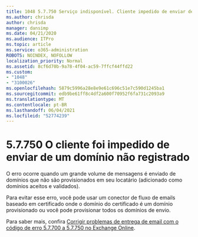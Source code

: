 ```yaml
---
title: 1048 5.7.750 Serviço indisponível. Cliente impedido de enviar de domínios não-registro
ms.author: chrisda
author: chrisda
manager: dansimp
ms.date: 04/21/2020
ms.audience: ITPro
ms.topic: article
ms.service: o365-administration
ROBOTS: NOINDEX, NOFOLLOW
localization_priority: Normal
ms.assetid: 8cf6d70b-9a78-4f04-ac59-7ffcf44ffd22
ms.custom:
- "1048"
- "3100026"
ms.openlocfilehash: 5879c5996a28e8e9e61c696c51e7c590d1245ba1
ms.sourcegitcommit: edb9be61ff8c4df2a600f70952f6fa731c2093a9
ms.translationtype: MT
ms.contentlocale: pt-BR
ms.lasthandoff: 06/04/2021
ms.locfileid: "52774239"
---
```

# <a name="57750-client-blocked-from-sending-from-unregistered-domain"></a>5.7.750 O cliente foi impedido de enviar de um domínio não registrado

O erro ocorre quando um grande volume de mensagens é enviado de domínios que não são provisionados em seu locatário (adicionado como domínios aceitos e validados).

Para evitar esse erro, você pode usar um conector de fluxo de emails baseado em certificado onde o domínio do certificado é um domínio provisionado ou você pode provisionar todos os domínios de envio.

Para saber mais, confira [Corrigir problemas de entrega de email com o código de erro 5.7.700 a 5.7.750 no Exchange Online](https://go.microsoft.com/fwlink/?linkid=2164955).